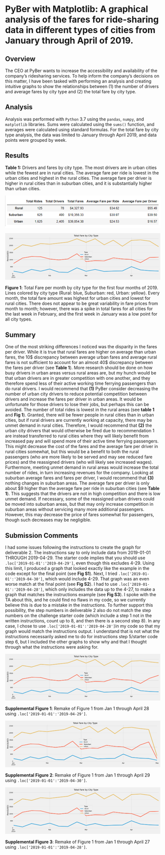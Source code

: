 # PyBer with Matplotlib: A graphical analysis of the fares for ride-sharing data in different types of cities from January through April of 2019.

## Overview
The CEO at PyBer wants to increase the accessibility and availability of the company’s ridesharing services.  To help inform the company’s decisions on this matter, I have been tasked with performing an analysis and creating intuitive graphs to show the relationships between (1) the number of drivers and average fares by city type and  (2) the total fare by city type.

## Analysis
Analysis was performed with `Python` 3.7 using the `pandas`, `numpy`, and `matplotlib` libraries.  Sums were calculated using the `sums()` function, and averages were calculated using standard formulas.  For the total fare by city type analysis, the data was limited to January through April 2019, and data points were grouped by week.

## Results
**Table 1:** Drivers and fares by city type.  The most drivers are in urban cities while the fewest are in rural cities.  The average fare per ride is lowest in the urban cities and highest in the rural cities.  The average fare per driver is higher in rural cities than in suburban cities, and it is substantially higher than urban cities.

![drivers-fares](Analysis/drivers_and_fares.png)

![Ride-share](Analysis/PyBer_fare_summary.png)

**Figure 1**:   Total Fare per month by city type for the first four months of 2019.  Lines colored by city type (Rural: blue, Suburban: red, Urban: yellow).  Every month, the total fare amount was highest for urban cities and lowest for rural cities.  There does not appear to be great variability in fare prices from month to month; however, there was a spike in total fares for all cities for the last week in February, and the first week in January was a low point for all city types.

## Summary
One of the most striking differences I noticed was the disparity in the fares per driver. While it is true that rural fares are higher on average than urban fares, the 10$ discrepancy between average urban fares and average rural fares is not sufficient to account for an almost 40$ discrepancy between the fares per driver (see **Table 1**).  More research should be done on how busy drivers in urban areas versus rural areas are, but my hunch would be that urban drivers are in greater competition with one another, and they therefore spend less of their active working time ferrying passengers than do rural drivers.  I would recommend that **(1)** PyBer consider decreasing the number of urban city drivers to reduce potential competition between drivers and increase the fares per driver in urban areas.  It would be unfortunate for those drivers to lose their jobs, but perhaps this can be avoided.  The number of total rides is lowest in the rural areas (see **table 1** and **Fig 1**).  Granted, there will be fewer people in rural cities than in urban cities, but if rural drivers are currently working at capacity, there may be unmet demand in rural cities.  Therefore, I would recommend that **(2)** the urban city drivers that would otherwise be fired due to recommendation 1 are instead transferred to rural cities where they will likely benefit from increased pay and will spend more of their active time ferrying passengers.  This might decrease the cost of the fares and the average fare per driver in rural cities somewhat, but this would be a benefit to both the rural passengers (who are more likely to be served and may see reduced fare prices) and the reassigned drivers (who will likely see increased wages).  Furthermore, meeting unmet demand in rural areas would increase the total number of rides, in turn increasing revenues for the company.  Looking at suburban average fares and fares per driver, I would recommend that **(3)** nothing changes in suburban areas.  The average fare per driver is only about $9 higher than the average fare per ride in suburban cities (see **Table 1**).  This suggests that the drivers are not in high competition and there is low unmet demand.  If necessary, some of the reassigned urban drivers could be moved into suburban areas, but that may only increase competition in suburban areas without servicing many more additional passengers.  However, this may decrease the price of fares somewhat for passengers, though such decreases may be negligible.

## Submission Comments
I had some issues following the instructions to create the graph for deliverable 2.  The instructions say to only include data from 2019-01-01 THROUGH 2019-04-29.  The starter code implies that you should use `.loc['2019-01-01':'2019-04-29']`, even though this excludes 4-29.  Using this limit, I produced a graph that looked exactly like the example in the code except for the final point (see **Fig S1**).  Next, I tried `.loc['2019-01-01':'2019-04-30']`, which would include 4-29.  That graph was an even worse match at the final point (see **Fig S2**).  I had to use `.loc['2019-01-01':'2019-04-28']`, which only includes the data up to the 4-27, to make a graph that matches the instructions example (see **Fig S3**).  I spoke with the TA about this, and he could find no flaws in my code, so we currently believe this is due to a mistake in the instructions.  To further support this possibility, the step numbers in deliverable 2 also do not match the step numbers on the challenge starter code (which include a step 1 not in the written instructions, count up to 8, and then there is a second step 8).  In any case, I chose to use `.loc['2019-01-01':'2019-04-28']`in my code so that my graph would match the instructions output.  I understand that is not what the instructions necessarily asked me to do for instructions step 5/starter code step 6, but I included the other graphs to show why and that I thought through what the instructions were asking for.

![29](Analysis/29th.png)

**Supplemental Figure 1**:  Remake of Figure 1 from Jan 1 through April 28 using `.loc['2019-01-01':'2019-04-29']`.

![30](Analysis/30th.png)

**Supplemental Figure 2**: Remake of Figure 1 from Jan 1 through April 29 using `.loc['2019-01-01':'2019-04-30']`.

![28](Analysis/28th.png)

**Supplemental Figure 3**: Remake of Figure 1 from Jan 1 through April 27 using `.loc['2019-01-01':'2019-04-28']`.
